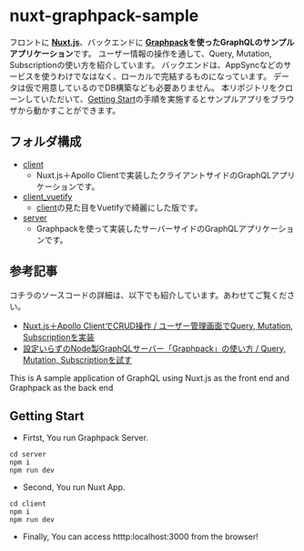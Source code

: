 # nuxt-graphpack-sample
フロントに **[Nuxt.js](https://ja.nuxtjs.org/)**、バックエンドに **[Graphpack](https://github.com/glennreyes/graphpack)**を使った**GraphQLのサンプルアプリケーション**です。
ユーザー情報の操作を通して、Query, Mutation, Subscriptionの使い方を紹介しています。
バックエンドは、AppSyncなどのサービスを使うわけでなはなく、ローカルで完結するものになっています。
データは仮で用意しているのでDB構築なども必要ありません。
本リポジトリをクローンしていただいて、[Getting Start](#getting-start)の手順を実施するとサンプルアプリをブラウザから動かすことができます。

## フォルダ構成 
* [client](./client)
  * Nuxt.js＋Apollo Clientで実装したクライアントサイドのGraphQLアプリケーションです。
* [client_vuetify](./client_vuetify)
  * [client](./client)の見た目をVuetifyで綺麗にした版です。
* [server](./server)
  * Graphpackを使って実装したサーバーサイドのGraphQLアプリケーションです。

## 参考記事
コチラのソースコードの詳細は、以下でも紹介しています。あわせてご覧ください。
* [Nuxt.js＋Apollo ClientでCRUD操作 / ユーザー管理画面でQuery, Mutation, Subscriptionを実装](https://takumon.com/nuxt-apollo-with-graphpack)
* [設定いらずのNode製GraphQLサーバー「Graphpack」の使い方 / Query, Mutation, Subscriptionを試す](https://takumon.com/graphpack-graphql-zero-config-server)



This is A sample application of GraphQL using Nuxt.js as the front end and Graphpack as the back end

## Getting Start

* Firtst, You run Graphpack Server.

```
cd server
npm i
npm run dev
```

* Second, You run Nuxt App.

```
cd client
npm i 
npm run dev
```

* Finally, You can access htttp:localhost:3000 from the browser!


